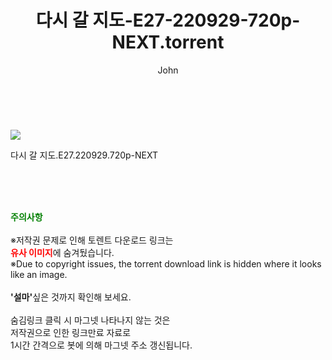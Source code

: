 ﻿---
layout: post
title:  "    다시 갈 지도-E27-220929-720p-NEXT.torrent"
author: John
categories: [ TV ]
tags: [  ]
image: https://torrentrj56.com/uploadfile/full/a1ebb0b3d08d736c6795d4cae1606708ace7ea7a.jpg 
description: "    다시 갈 지도-E27-220929-720p-NEXT torrent 정보 공유"
toc: true
toc_sticky: true
---

<br>
<p><img src="https://torrentrj56.com/uploadfile/full/a1ebb0b3d08d736c6795d4cae1606708ace7ea7a.jpg"/></p>
 다시 갈 지도.E27.220929.720p-NEXT  
    
<br><br><br>
<p data-ke-size="size16"><b><span style="color: green;">주의사항</span></b><br /><br />※저작권 문제로 인해 토렌트 다운로드 링크는<br /><b><span style="color: red;">유사 이미지</span></b>에 숨겨뒀습니다.<br />※Due to copyright issues, the torrent download link is hidden where it looks like an image.<br /><br /><b>'설마'</b>싶은 것까지 확인해 보세요.<br /><br />숨김링크 클릭 시 마그넷 나타나지 않는 것은<br />저작권으로 인한 링크만료 자료로<br />1시간 간격으로 봇에 의해 마그넷 주소 갱신됩니다.</p>
